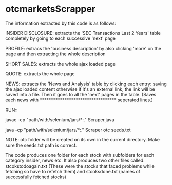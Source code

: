 # otcmarketsScrapper


The information extracted by this code is as follows:

INSIDER DISCLOSURE: extracts the 'SEC Transactions Last 2 Years' table completely by going to each successive 'next' page

PROFILE: extracs the 'business description' by also clicking 'more' on the page and then extracting the whole description

SHORT SALES: extracts the whole ajax loaded page

QUOTE: extracts the whole page

NEWS: extracts the 'News and Analysis' table by clicking each entry: saving the ajax loaded content otherwise if it's an external link, the link will be saved into a file. Then it goes to all the 'next' pages in the table. (Saves each news with ********************************** seperated lines.)
    
RUN::

javac -cp "path/with/selenium/jars/*:." Scraper.java

java -cp "path/with/selenium/jars/*:." Scraper otc seeds.txt


NOTE: otc folder will be created on its own in the current directory. Make sure the seeds.txt path is correct.

The code produces one folder for each stock with subfolders for each category insider, news etc.
It also produces two other files called: stcokstodoagain.txt (These were the stocks that faced 
                                        problems while fetching so have to refetch them)
                                        and stcoksdone.txt (names of successfully fetched stocks)



